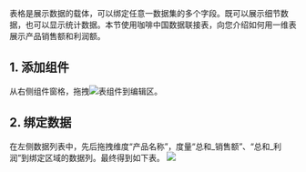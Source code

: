 表格是展示数据的载体，可以绑定任意一数据集的多个字段。既可以展示细节数据，也可以显示统计数据。本节使用咖啡中国数据联接表，向您介绍如何用一维表展示产品销售额和利润额。

## 1. 添加组件
从右侧组件窗格，拖拽<img src="https://main.qcloudimg.com/raw/e4efec4398adf7b660f2fda4451f28e9.png" style="margin:0;">表组件到编辑区。

## 2. 绑定数据
在左侧数据列表中，先后拖拽维度“产品名称”，度量“总和\_销售额”、“总和\_利润”到绑定区域的数据列。最终得到如下表。
![](https://main.qcloudimg.com/raw/f666da36681347da0f10ac781cb534bb.png)
